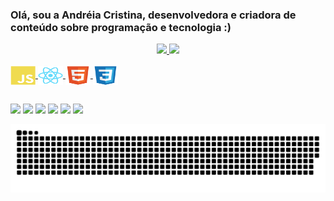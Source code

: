 ### Olá, sou a Andréia Cristina, desenvolvedora e criadora de conteúdo sobre programação e tecnologia :)


 <div align="center">
  <a href="https://github.com/deiacristina">
  <img height="180em" src="https://github-readme-stats.vercel.app/api?username=deiacristina&show_icons=true&theme=dracula&include_all_commits=true&count_private=true"/>
  <img height="180em" src="https://github-readme-stats.vercel.app/api/top-langs/?username=deiacristina&layout=compact&langs_count=7&theme=dracula"/>
</div>
  <div style="display: inline_block"><br>
  <img align="center" alt="Deia-Js" height="30" width="40" src="https://raw.githubusercontent.com/devicons/devicon/master/icons/javascript/javascript-plain.svg">
  <img align="center" alt="Deia-React" height="30" width="40" src="https://raw.githubusercontent.com/devicons/devicon/master/icons/react/react-original.svg">
  <img align="center" alt="Deia-HTML" height="30" width="40" src="https://raw.githubusercontent.com/devicons/devicon/master/icons/html5/html5-original.svg">
  <img align="center" alt=Deia-CSS" height="30" width="40" src="https://raw.githubusercontent.com/devicons/devicon/master/icons/css3/css3-original.svg">
</div>
  
  ##
  
  <div>
     <a href="https://www.youtube.com/channel/UCBjv_im_hwZ7q-nEDqrtIOw" target="_blank"><img src="https://img.shields.io/badge/YouTube-FF0000?style=for-the-badge&logo=youtube&logoColor=white" target="_blank"></a>
  <a href="https://instagram.com/codedeia" target="_blank"><img src="https://img.shields.io/badge/-Instagram-%23E4405F?style=for-the-badge&logo=instagram&logoColor=white" target="_blank"></a>
 	<a href="https://app.slack.com/client/T02604GFMSP/C02604GGH5Z/user_profile/U026FTXCE8K" target="_blank"><img src="https://img.shields.io/badge/Slack-4A154B?style=for-the-badge&logo=slack&logoColor=white"></a>
 <a href="https://discord.com/channels/@me" target="_blank"><img src="https://img.shields.io/badge/Discord-7289DA?style=for-the-badge&logo=discord&logoColor=white" target="_blank"></a> 
  <a href = "mailto:codedeia07@gmail.com"><img src="https://img.shields.io/badge/-Gmail-%23333?style=for-the-badge&logo=gmail&logoColor=white" target="_blank"></a>
  <a href="https://www.linkedin.com/in/andreiacristina/" target="_blank"><img src="https://img.shields.io/badge/-LinkedIn-%230077B5?style=for-the-badge&logo=linkedin&logoColor=white" target="_blank"></a> 
  
  ![Snake animation](https://github.com/deiacristina/deiacristina/blob/output/github-contribution-grid-snake.svg)
  
  </div>

